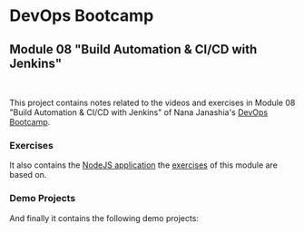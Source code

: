# DevOps Bootcamp
## Module 08 "Build Automation & CI/CD with Jenkins"
<br />

This project contains notes related to the videos and exercises in Module 08 "Build Automation & CI/CD with Jenkins" of Nana Janashia's [DevOps Bootcamp](https://www.techworld-with-nana.com/devops-bootcamp).

### Exercises
It also contains the [NodeJS application](./node-project/) the [exercises](./Exercises.md) of this module are based on.

### Demo Projects
And finally it contains the following demo projects:
